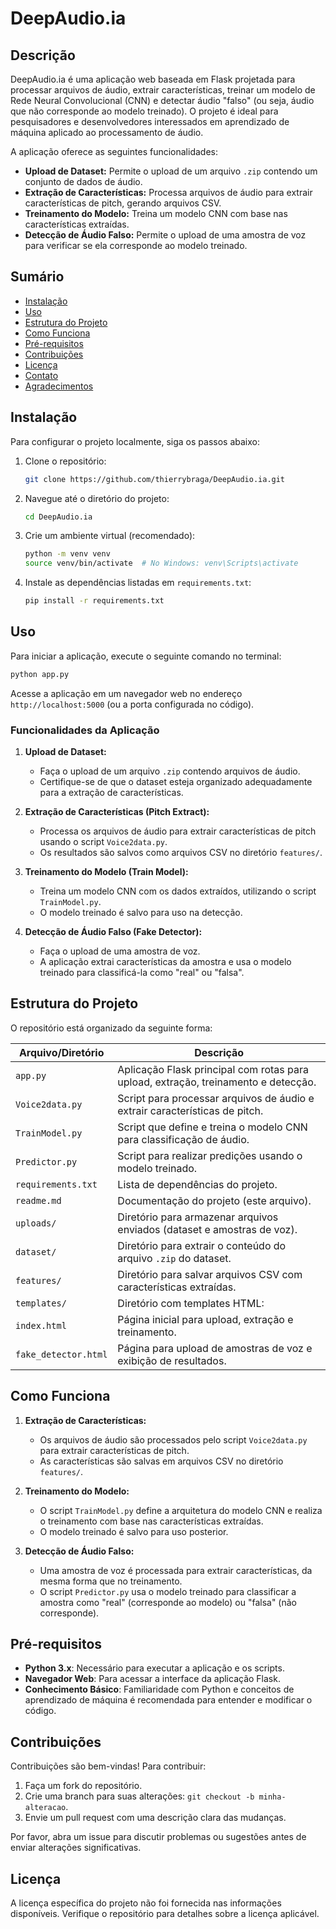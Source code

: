 # DeepAudio.ia

## Descrição

DeepAudio.ia é uma aplicação web baseada em Flask projetada para processar arquivos de áudio, extrair características, treinar um modelo de Rede Neural Convolucional (CNN) e detectar áudio "falso" (ou seja, áudio que não corresponde ao modelo treinado). O projeto é ideal para pesquisadores e desenvolvedores interessados em aprendizado de máquina aplicado ao processamento de áudio.

A aplicação oferece as seguintes funcionalidades:
- **Upload de Dataset:** Permite o upload de um arquivo `.zip` contendo um conjunto de dados de áudio.
- **Extração de Características:** Processa arquivos de áudio para extrair características de pitch, gerando arquivos CSV.
- **Treinamento do Modelo:** Treina um modelo CNN com base nas características extraídas.
- **Detecção de Áudio Falso:** Permite o upload de uma amostra de voz para verificar se ela corresponde ao modelo treinado.

## Sumário

- [Instalação](#instalação)
- [Uso](#uso)
- [Estrutura do Projeto](#estrutura-do-projeto)
- [Como Funciona](#como-funciona)
- [Pré-requisitos](#pré-requisitos)
- [Contribuições](#contribuições)
- [Licença](#licença)
- [Contato](#contato)
- [Agradecimentos](#agradecimentos)

## Instalação

Para configurar o projeto localmente, siga os passos abaixo:

1. Clone o repositório:
   ```bash
   git clone https://github.com/thierrybraga/DeepAudio.ia.git
   ```

2. Navegue até o diretório do projeto:
   ```bash
   cd DeepAudio.ia
   ```

3. Crie um ambiente virtual (recomendado):
   ```bash
   python -m venv venv
   source venv/bin/activate  # No Windows: venv\Scripts\activate
   ```

4. Instale as dependências listadas em `requirements.txt`:
   ```bash
   pip install -r requirements.txt
   ```

## Uso

Para iniciar a aplicação, execute o seguinte comando no terminal:
```bash
python app.py
```

Acesse a aplicação em um navegador web no endereço `http://localhost:5000` (ou a porta configurada no código).

### Funcionalidades da Aplicação

1. **Upload de Dataset:**
   - Faça o upload de um arquivo `.zip` contendo arquivos de áudio.
   - Certifique-se de que o dataset esteja organizado adequadamente para a extração de características.

2. **Extração de Características (Pitch Extract):**
   - Processa os arquivos de áudio para extrair características de pitch usando o script `Voice2data.py`.
   - Os resultados são salvos como arquivos CSV no diretório `features/`.

3. **Treinamento do Modelo (Train Model):**
   - Treina um modelo CNN com os dados extraídos, utilizando o script `TrainModel.py`.
   - O modelo treinado é salvo para uso na detecção.

4. **Detecção de Áudio Falso (Fake Detector):**
   - Faça o upload de uma amostra de voz.
   - A aplicação extrai características da amostra e usa o modelo treinado para classificá-la como "real" ou "falsa".

## Estrutura do Projeto

O repositório está organizado da seguinte forma:

| Arquivo/Diretório       | Descrição                                                                 |
|-------------------------|---------------------------------------------------------------------------|
| `app.py`                | Aplicação Flask principal com rotas para upload, extração, treinamento e detecção. |
| `Voice2data.py`         | Script para processar arquivos de áudio e extrair características de pitch. |
| `TrainModel.py`         | Script que define e treina o modelo CNN para classificação de áudio.       |
| `Predictor.py`          | Script para realizar predições usando o modelo treinado.                   |
| `requirements.txt`      | Lista de dependências do projeto.                                         |
| `readme.md`             | Documentação do projeto (este arquivo).                                    |
| `uploads/`              | Diretório para armazenar arquivos enviados (dataset e amostras de voz).    |
| `dataset/`              | Diretório para extrair o conteúdo do arquivo `.zip` do dataset.            |
| `features/`             | Diretório para salvar arquivos CSV com características extraídas.          |
| `templates/`            | Diretório com templates HTML:                                             |
| `index.html`            | Página inicial para upload, extração e treinamento.                        |
| `fake_detector.html`    | Página para upload de amostras de voz e exibição de resultados.            |

## Como Funciona

1. **Extração de Características:**
   - Os arquivos de áudio são processados pelo script `Voice2data.py` para extrair características de pitch.
   - As características são salvas em arquivos CSV no diretório `features/`.

2. **Treinamento do Modelo:**
   - O script `TrainModel.py` define a arquitetura do modelo CNN e realiza o treinamento com base nas características extraídas.
   - O modelo treinado é salvo para uso posterior.

3. **Detecção de Áudio Falso:**
   - Uma amostra de voz é processada para extrair características, da mesma forma que no treinamento.
   - O script `Predictor.py` usa o modelo treinado para classificar a amostra como "real" (corresponde ao modelo) ou "falsa" (não corresponde).

## Pré-requisitos

- **Python 3.x**: Necessário para executar a aplicação e os scripts.
- **Navegador Web**: Para acessar a interface da aplicação Flask.
- **Conhecimento Básico**: Familiaridade com Python e conceitos de aprendizado de máquina é recomendada para entender e modificar o código.

## Contribuições

Contribuições são bem-vindas! Para contribuir:
1. Faça um fork do repositório.
2. Crie uma branch para suas alterações: `git checkout -b minha-alteracao`.
3. Envie um pull request com uma descrição clara das mudanças.

Por favor, abra um issue para discutir problemas ou sugestões antes de enviar alterações significativas.

## Licença

A licença específica do projeto não foi fornecida nas informações disponíveis. Verifique o repositório para detalhes sobre a licença aplicável.


